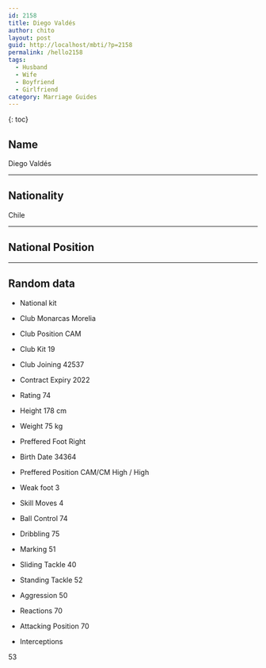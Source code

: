 ```yaml
---
id: 2158
title: Diego Valdés
author: chito
layout: post
guid: http://localhost/mbti/?p=2158
permalink: /hello2158
tags:
  - Husband
  - Wife
  - Boyfriend
  - Girlfriend
category: Marriage Guides
---
```



{: toc}


## Name  
Diego Valdés 

* * *

## Nationality  
Chile 

* * *

## National Position 

* * *

## Random data 

  * National kit 
  * Club 
Monarcas Morelia 

  * Club Position 
CAM 

  * Club Kit 
19 

  * Club Joining 
42537 

  * Contract Expiry 
2022 

  * Rating 
74 

  * Height 
178 cm 

  * Weight 
75 kg 

  * Preffered Foot 
Right 

  * Birth Date 
34364 

  * Preffered Position 
CAM/CM High / High 

  * Weak foot 
3 

  * Skill Moves 
4 

  * Ball Control 
74 

  * Dribbling 
75 

  * Marking 
51 

  * Sliding Tackle 
40 

  * Standing Tackle 
52 

  * Aggression 
50 

  * Reactions 
70 

  * Attacking Position 
70 

  * Interceptions 

53</ul>